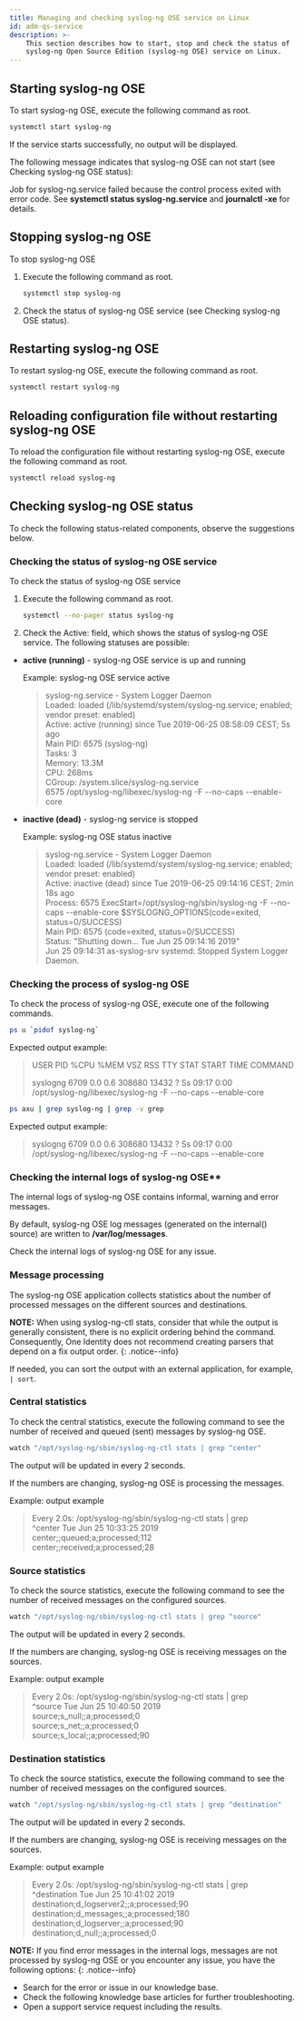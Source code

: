 ```yaml
---
title: Managing and checking syslog-ng OSE service on Linux
id: adm-qs-service
description: >-
    This section describes how to start, stop and check the status of
    syslog-ng Open Source Edition (syslog-ng OSE) service on Linux.
---
```


## Starting syslog-ng OSE

To start syslog-ng OSE, execute the following command as root.

```bash
systemctl start syslog-ng
```

If the service starts successfully, no output will be displayed.

The following message indicates that syslog-ng OSE can not start (see
Checking syslog-ng OSE status):

Job for syslog-ng.service failed because the control process exited with
error code. See **systemctl status syslog-ng.service** and **journalctl
-xe** for details.

## Stopping syslog-ng OSE

To stop syslog-ng OSE

1. Execute the following command as root.

    ```bash
    systemctl stop syslog-ng
    ```

2. Check the status of syslog-ng OSE service (see Checking syslog-ng OSE status).

## Restarting syslog-ng OSE

To restart syslog-ng OSE, execute the following command as root.

```bash
systemctl restart syslog-ng
```

## Reloading configuration file without restarting syslog-ng OSE

To reload the configuration file without restarting syslog-ng OSE,
execute the following command as root.

```bash
systemctl reload syslog-ng
```

## Checking syslog-ng OSE status

To check the following status-related components, observe the
suggestions below.

### Checking the status of syslog-ng OSE service

To check the status of syslog-ng OSE service

1. Execute the following command as root.

    ```bash
    systemctl --no-pager status syslog-ng
    ```

2. Check the Active: field, which shows the status of syslog-ng OSE service. The following statuses are possible:

- **active (running)** - syslog-ng OSE service is up and running

    Example: syslog-ng OSE service active  

    > syslog-ng.service - System Logger Daemon  
    > Loaded: loaded (/lib/systemd/system/syslog-ng.service; enabled; vendor preset: enabled)  
    > Active: active (running) since Tue 2019-06-25 08:58:09 CEST; 5s ago  
    > Main PID: 6575 (syslog-ng)  
    > Tasks: 3  
    > Memory: 13.3M  
    > CPU: 268ms  
    > CGroup: /system.slice/syslog-ng.service  
    > 6575 /opt/syslog-ng/libexec/syslog-ng -F --no-caps --enable-core  

- **inactive (dead)** - syslog-ng service is stopped

    Example: syslog-ng OSE status inactive

    > syslog-ng.service - System Logger Daemon  
    > Loaded: loaded (/lib/systemd/system/syslog-ng.service; enabled; vendor preset: enabled)  
    > Active: inactive (dead) since Tue 2019-06-25 09:14:16 CEST; 2min 18s ago  
    > Process: 6575 ExecStart=/opt/syslog-ng/sbin/syslog-ng -F --no-caps --enable-core $SYSLOGNG_OPTIONS(code=exited, status=0/SUCCESS)  
    > Main PID: 6575 (code=exited, status=0/SUCCESS)  
    > Status: "Shutting down... Tue Jun 25 09:14:16 2019"  
    > Jun 25 09:14:31 as-syslog-srv systemd: Stopped System Logger Daemon.

### Checking the process of syslog-ng OSE

To check the process of syslog-ng OSE, execute one of the following commands.

```bash
ps u `pidof syslog-ng`
```

Expected output example:

> USER PID %CPU %MEM VSZ RSS TTY STAT START TIME COMMAND
>  
> syslogng 6709 0.0 0.6 308680 13432 ? Ss 09:17 0:00  
> /opt/syslog-ng/libexec/syslog-ng -F --no-caps --enable-core

```bash
ps axu | grep syslog-ng | grep -v grep
```

Expected output example:

> syslogng 6709 0.0 0.6 308680 13432 ? Ss 09:17 0:00  
> /opt/syslog-ng/libexec/syslog-ng -F --no-caps --enable-core

### Checking the internal logs of syslog-ng OSE**

The internal logs of syslog-ng OSE contains informal, warning and error messages.

By default, syslog-ng OSE log messages (generated on the internal() source) are written to **/var/log/messages**.

Check the internal logs of syslog-ng OSE for any issue.

### Message processing

The syslog-ng OSE application collects statistics about the number of processed messages on the different sources and destinations.

**NOTE:** When using syslog-ng-ctl stats, consider that while the output
is generally consistent, there is no explicit ordering behind the
command. Consequently, One Identity does not recommend creating
parsers that depend on a fix output order.
{: .notice--info}

If needed, you can sort the output with an external application, for
example, `| sort`.

### Central statistics

To check the central statistics, execute the following command to see the number of received and queued (sent) messages by syslog-ng OSE.

```bash
watch "/opt/syslog-ng/sbin/syslog-ng-ctl stats | grep ^center"
```

The output will be updated in every 2 seconds.

If the numbers are changing, syslog-ng OSE is processing the messages.

Example: output example

> Every 2.0s: /opt/syslog-ng/sbin/syslog-ng-ctl stats | grep  
> ^center       Tue Jun 25 10:33:25 2019  
> center;;queued;a;processed;112  
> center;;received;a;processed;28  

### Source statistics

To check the source statistics, execute the following command to see the number of received messages on the configured sources.

```bash
watch "/opt/syslog-ng/sbin/syslog-ng-ctl stats | grep ^source"
```

The output will be updated in every 2 seconds.

If the numbers are changing, syslog-ng OSE is receiving messages on the sources.

Example: output example

> Every 2.0s: /opt/syslog-ng/sbin/syslog-ng-ctl stats | grep  
> ^source      Tue Jun 25 10:40:50 2019  
> source;s_null;;a;processed;0  
> source;s_net;;a;processed;0  
> source;s_local;;a;processed;90  

### Destination statistics

To check the source statistics, execute the following command to see the number of received messages on the configured sources.

```bash
watch "/opt/syslog-ng/sbin/syslog-ng-ctl stats | grep ^destination"
```

The output will be updated in every 2 seconds.

If the numbers are changing, syslog-ng OSE is receiving messages on the sources.

Example: output example

> Every 2.0s: /opt/syslog-ng/sbin/syslog-ng-ctl stats | grep  
> ^destination      Tue Jun 25 10:41:02 2019  
> destination;d_logserver2;;a;processed;90  
> destination;d_messages;;a;processed;180  
> destination;d_logserver;;a;processed;90  
> destination;d_null;;a;processed;0  

**NOTE:** If you find error messages in the internal logs, messages are not
processed by syslog-ng OSE or you encounter any issue, you have the
following options:
{: .notice--info}

- Search for the error or issue in our knowledge base.
- Check the following knowledge base articles for further troubleshooting.
- Open a support service request including the results.
